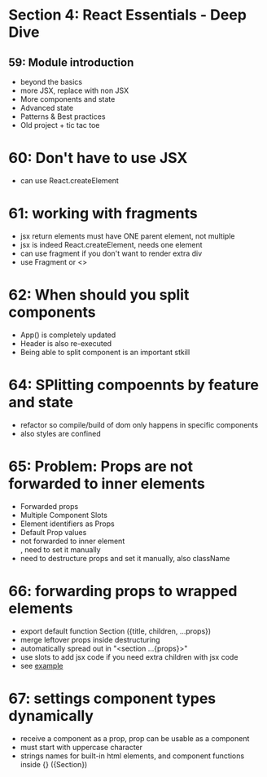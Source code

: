 # Section 4: React Essentials - Deep Dive

## 59: Module introduction

-   beyond the basics
-   more JSX, replace with non JSX
-   More components and state
-   Advanced state
-   Patterns & Best practices
-   Old project + tic tac toe

# 60: Don't have to use JSX

-   can use React.createElement

# 61: working with fragments

-   jsx return elements must have ONE parent element, not multiple
-   jsx is indeed React.createElement, needs one element
-   can use fragment if you don't want to render extra div
-   use Fragment or <>

# 62: When should you split components

-   App() is completely updated
-   Header is also re-executed
-   Being able to split component is an important stkill

# 64: SPlitting compoennts by feature and state

-   refactor so compile/build of dom only happens in specific components
-   also styles are confined

# 65: Problem: Props are not forwarded to inner elements

-   Forwarded props
-   Multiple Component Slots
-   Element identifiers as Props
-   Default Prop values
-   <Section id="asdf"> not forwarded to inner element <section id="">, need to set it manually
-   need to destructure props and set it manually, also className

# 66: forwarding props to wrapped elements

-   export default function Section ({title, children, ...props})
-   merge leftover props inside destructuring
-   automatically spread out in "<section ...{props}>"
-   use slots to add jsx code if you need extra children with jsx code
-   see [example](./01-starting-project/src/components/Examples.jsx)

# 67: settings component types dynamically

-   receive a component as a prop, prop can be usable as a component
-   must start with uppercase character
-   strings names for built-in html elements, and component functions
    inside {} ({Section})
